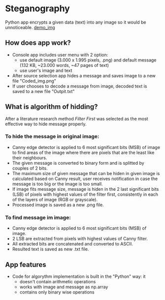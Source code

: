 # Steganography
Python app encrypts a given data (text) into any image so it would be unnoticeable.
[demo_img](demo.jpg)

## How does app work?
* Console app includes user menu with 2 option: 
   - use default image (3.000 x 1.995 pixels, .png) and default message (132 KB,  ~23.000 words, ~47 pages of text)
   - use user's image and text
* After source selection app hides a message and saves image to a new file "Coded_img.png"
* If user chooses to decode a message from image, decoded text is saved to a new file "Outpit.txt"

## What is algorithm of hidding?
After a literature research method _Filter First_ was selected as the most effective way to hide message properly.
### To hide the message in original image:
* Canny edge detector is applied to 6 most significant bits (MSB) of image to find areas of the image where there are pixels that are the least like their neighbours. 
* The given message is converted to binary form and is splitted by couples of 2 bits. 
* The maximum size of given message that can be hiden in given image is calculated based on Canny result, user receives notification in case the message is too big or the image is too small.
* If image fits message size, message is hiden in the 2 last significant bits (LSB) of pixels with highest values of the filter first, consistently in each of the layers of image (RGB or grayscale).
* Processed image is saved as a new .png file.

### To find message im image:
* Canny edge detector is applied to 6 most significant bits (MSB) of image.
* 2 LSB are extracted from pixels with highest values of Canny filter.
* All extracted bits are concatenated and converted to ASCII.
* Resulted text is saved as new .txt file. 

## App features
* Code for algorythm implementation is built in the "Python" way: it
   - doesn't contain arithmetic operations
   - works with image and message as np.array
   - contains only binary wise operations
